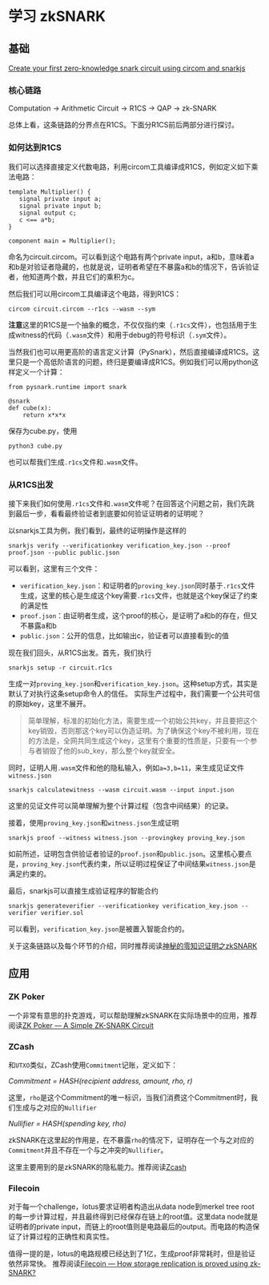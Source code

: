 # 学习 zkSNARK

## 基础

[Create your first zero-knowledge snark circuit using circom and snarkjs](https://blog.iden3.io/first-zk-proof.html)

### 核心链路

Computation &rarr; Arithmetic Circuit &rarr; R1CS &rarr; QAP &rarr; zk-SNARK

总体上看，这条链路的分界点在R1CS。下面分R1CS前后两部分进行探讨。

### 如何达到R1CS

我们可以选择直接定义代数电路，利用circom工具编译成R1CS，例如定义如下乘法电路：

```
template Multiplier() {
   signal private input a;
   signal private input b;
   signal output c;
   c <== a*b;
}

component main = Multiplier();
```
命名为circuit.circom。可以看到这个电路有两个private input，a和b，意味着a和b是对验证者隐藏的，也就是说，证明者希望在不暴露a和b的情况下，告诉验证者，他知道两个数，并且它们的乘积为c。

然后我们可以用circom工具编译这个电路，得到R1CS：

```
circom circuit.circom --r1cs --wasm --sym
```

**注意**这里的R1CS是一个抽象的概念，不仅仅指约束（```.r1cs```文件），也包括用于生成witness的代码（```.wasm```文件）和用于debug的符号标识（```.sym```文件）。


当然我们也可以用更高阶的语言定义计算（PySnark），然后直接编译成R1CS。这里只是一个高低阶语言的问题，终归是要编译成R1CS。例如我们可以用python这样定义一个计算：
```
from pysnark.runtime import snark

@snark
def cube(x):
    return x*x*x
```

保存为cube.py，使用

```
python3 cube.py
```
也可以帮我们生成```.r1cs```文件和```.wasm```文件。

### 从R1CS出发

接下来我们如何使用```.r1cs```文件和```.wasm```文件呢？在回答这个问题之前，我们先跳到最后一步，看看最终验证者到底要如何验证证明者的证明呢？

以snarkjs工具为例，我们看到，最终的证明操作是这样的

```
snarkjs verify --verificationkey verification_key.json --proof proof.json --public public.json
```
可以看到，这里有三个文件：
- ```verification_key.json```：和证明者的```proving_key.json```同时基于```.r1cs```文件生成，这里的核心是生成这个key需要```.r1cs```文件，也就是这个key保证了约束的满足性
- ```proof.json```：由证明者生成，这个proof的核心，是证明了a和b的存在，但又不暴露a和b
- ```public.json```：公开的信息，比如输出c，验证者可以直接看到c的值

现在我们回头，从R1CS出发。首先，我们执行
```
snarkjs setup -r circuit.r1cs
```
生成一对```proving_key.json```和```verification_key.json```。这种setup方式，其实是默认了对执行这条setup命令人的信任。
实际生产过程中，我们需要一个公共可信的原始key，这里不展开。

> 简单理解，标准的初始化方法，需要生成一个初始公共key，并且要把这个key销毁，否则那这个key可以伪造证明。为了确保这个key不被利用，现在的方法是，全网共同生成这个key，这里有个重要的性质是，只要有一个参与者销毁了他的sub_key，那么整个key就安全。

同时，证明人用```.wasm```文件和他的隐私输入，例如```a=3,b=11```，来生成见证文件```witness.json```
```
snarkjs calculatewitness --wasm circuit.wasm --input input.json
```
这里的见证文件可以简单理解为整个计算过程（包含中间结果）的记录。

接着，使用```proving_key.json```和```witness.json```生成证明
```
snarkjs proof --witness witness.json --provingkey proving_key.json
```

如前所述，证明包含供验证者验证的```proof.json```和```public.json```。这里核心要点是，```proving_key.json```代表约束，所以证明过程保证了中间结果```witness.json```是满足约束的。

最后，snarkjs可以直接生成验证程序的智能合约

```
snarkjs generateverifier --verificationkey verification_key.json --verifier verifier.sol
```
可以看到，```verification_key.json```是被置入智能合约的。

关于这条链路以及每个环节的介绍，同时推荐阅读[神秘的零知识证明之zkSNARK](https://zhuanlan.zhihu.com/p/38205067)

## 应用

### ZK Poker
一个非常有意思的扑克游戏，可以帮助理解zkSNARK在实际场景中的应用，推荐阅读[ZK Poker — A Simple ZK-SNARK Circuit](https://medium.com/coinmonks/zk-poker-a-simple-zk-snark-circuit-8ec8d0c5ee52)

### ZCash
和```UTXO```类似，ZCash使用```Commitment```记账，定义如下：

*Commitment = HASH(recipient address, amount, rho, r)*

这里，```rho```是这个Commitment的唯一标识，当我们消费这个Commitment时，我们生成与之对应的```Nullifier```

*Nullifier = HASH(spending key, rho)*

zkSNARK在这里起的作用是，在不暴露```rho```的情况下，证明存在一个与之对应的```Commitment```并且不存在一个与之冲突的```Nullifier```。

这里主要用到的是zkSNARK的隐私能力。推荐阅读[Zcash](https://z.cash/technology/zksnarks/)

### Filecoin

对于每一个challenge，lotus要求证明者构造出从data node到merkel tree root的每一步计算过程，并且最终得到已经保存在链上的root值。这里data node就是证明者的private input，而链上的root值则是电路最后的output。而电路的构造保证了计算过程的正确性和真实性。

值得一提的是，lotus的电路规模已经达到了1亿，生成proof非常耗时，但是验证依然非常快。
推荐阅读[Filecoin — How storage replication is proved using zk-SNARK?](https://starli.medium.com/filecoin-how-storage-replication-is-proved-using-zk-snark-8a2a06b1c582)



